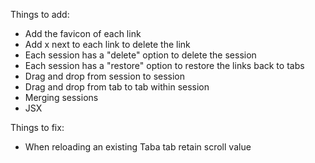Things to add:

- Add the favicon of each link
- Add x next to each link to delete the link
- Each session has a "delete" option to delete the session
- Each session has a "restore" option to restore the links back to tabs
- Drag and drop from session to session
- Drag and drop from tab to tab within session 
- Merging sessions
- JSX

Things to fix:
- When reloading an existing Taba tab retain scroll value